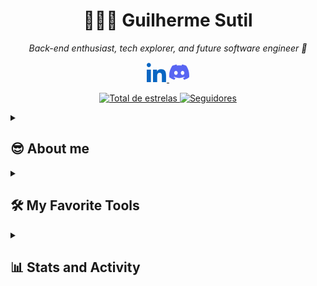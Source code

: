 <h1 align="center">👨🏻‍💻 Guilherme Sutil</h1>
<p align="center">
    <p align="center"><i>Back-end enthusiast, tech explorer, and future software engineer 🚀</i></p>
</p>

<!-- Social icons section -->
<p align="center">
<a href="https://www.linkedin.com/in/guilherme-sutil-ferreira-5a3aa9189/">
<svg width="32px" height="32px" viewBox="0 0 24 24" fill="#0A66C2" xmlns="http://www.w3.org/2000/svg">
<path d="M4.98 3.5C4.98 4.88 3.88 6 2.5 6S0 4.88 0 3.5 1.12 1 2.5 1s2.48 1.12 2.48 2.5zM0 8.98h5v15H0V8.98zM7.53 8.98h4.8v2.03h.07c.67-1.27 2.3-2.6 4.74-2.6 5.08 0 6.02 3.34 6.02 7.68v8.89h-5v-7.87c0-1.88-.03-4.3-2.62-4.3-2.63 0-3.03 2.05-3.03 4.17v8h-5v-15z"/>
</svg>
</a>
  <!-- <a href="https://twitter.com/"><img width="32px" alt="Twitter" title="Twitter" src="https://i.imgur.com/AixJgnm.png"/></a>
  &#8287;&#8287;&#8287;&#8287;&#8287; -->
<a href="https://discord.gg/fPrdqh3Zfu" alt="Discord" title="Dev Pro Tips Discord Server">
<svg width="32" height="32" viewBox="0 0 24 24" fill="#5865F2" xmlns="http://www.w3.org/2000/svg">
<path d="M20.317 4.3698a19.7913 19.7913 0 00-4.8851-1.5152.0741.0741 0 00-.0785.0371c-.211.3753-.4447.8648-.6083 1.2495-1.8447-.2762-3.68-.2762-5.4868 0-.1636-.3933-.4058-.8742-.6177-1.2495a.077.077 0 00-.0785-.0371c-1.5916.361-3.1626.9257-4.8852 1.5152a.0699.0699 0 00-.0321.0277C.5334 9.0458-.319 13.5799.0992 18.0578a.0824.0824 0 00.0312.0561c2.0528 1.5076 4.0413 2.4228 5.9929 3.0294a.0777.0777 0 00.0842-.0276c.4616-.6304.8731-1.2952 1.226-1.9942a.076.076 0 00-.0416-.1057c-.6528-.2476-1.2743-.5495-1.8722-.8923a.077.077 0 01-.0076-.1277c.1258-.0943.2517-.1923.3718-.2914a.0743.0743 0 01.0776-.0105c3.9278 1.7933 8.18 1.7933 12.0614 0a.0739.0739 0 01.0785.0095c.1202.099.246.1981.3728.2924a.077.077 0 01-.0066.1276 12.2986 12.2986 0 01-1.8732.8914.0766.0766 0 00-.0407.1067c.3604.698.7719 1.3628 1.225 1.9932a.0766.0766 0 00.0842.0286c1.961-.6067 3.9495-1.5219 6.0023-3.0294a.077.077 0 00.0313-.0552c.5004-5.177-.8382-9.6739-3.5485-13.6604a.061.061 0 00-.0312-.0286zM8.02 15.3312c-1.1825 0-2.1569-1.0857-2.1569-2.419 0-1.3332.9555-2.4189 2.157-2.4189 1.2108 0 2.1757 1.0952 2.1568 2.4189 0 1.3332-.9555 2.419-2.1569 2.419zm7.9748 0c-1.1825 0-2.1569-1.0857-2.1569-2.419 0-1.3332.9554-2.4189 2.1569-2.4189 1.2108 0 2.1757 1.0952 2.1568 2.4189 0 1.3332-.946 2.419-2.1568 2.419Z"/>
</svg>
</a>

</p>
<p align="center">
    <a href="https://github.com/SutilBR?tab=repositories&sort=stargazers">
        <img 
            alt="Total de estrelas" 
            title="Total de estrelas GitHub" 
            src="https://custom-icon-badges.demolab.com/github/stars/SutilBR?color=55960c&style=for-the-badge&labelColor=488207&logo=star&label=estrelas"
        />
    </a>
    <a href="https://github.com/SutilBR?tab=followers">
        <img 
            alt="Seguidores" 
            title="Me siga no GitHub" 
            src="https://custom-icon-badges.demolab.com/github/followers/SutilBR?color=236ad3&labelColor=1155ba&style=for-the-badge&logo=github&label=Seguidores&logoColor=white"
        />
    </a>
</p>


<details>
    <summary><h2>😎 About me</h2></summary>

<h3>🧑‍💻 Who am I</h3>
<ul>
  <li><strong>Name:</strong> Guilherme Sutil</li>
  <li><strong>Age:</strong> 21</li>
  <li><strong>Location:</strong> São Paulo, Brazil 🇧🇷</li>
  <li><strong>Current role:</strong> Administrative Assistant II (Stock Control)</li>
  <li><strong>Looking for:</strong> First opportunity in tech (already working on backend projects!)</li>
  <li><strong>Contact:</strong> g.sutil.f@outlook.com</li>
</ul>

<h3>🎓 Education</h3>
<ul>
<li><strong>B.Sc. in Software Engineering</strong><br>
Start: Jun 2024 – Expected graduation: Jun 2028</li>

<li><strong>Associate Degree in Systems Analysis and Development (ADS)</strong><br>
Start: Jan 2023 – Expected graduation: Dec 2025</li>

<li><strong>Associate Degree in Cyber Defense</strong><br>
Start: Jun 2024 – Expected graduation: Jun 2026</li>
</ul>

<h3>📚 Programming Courses</h3>
<ul>
    <li><strong>Cybersecurity Specialist</strong> – 22h · DIO (Digital Innovation One)</li>
    <li><strong>Python Fundamentals</strong> – 26h · DIO (Digital Innovation One)</li>
    <li><strong>Python Developer</strong> – 64h · DIO (Digital Innovation One)</li>
    <li><strong>Python Impressionador</strong> – 119h · Hashtag Treinamentos</li>
</ul>

<h3>🌍 Languages</h3>
<ul>
  <li>🇧🇷 Portuguese – Native</li>
  <li>🇺🇸 English – Intermediate (B1)</li>
</ul>

<h3>💡 Soft Skills</h3>
<ul>
  <li>Problem solving</li>
  <li>Teamwork</li>
  <li>Adaptability</li>
  <li>Continuous learning</li>
</ul>
</details>

<details> 
  <summary><h2>🛠️ My Favorite Tools</h2></summary>
  <!-- Some badges are from https://github.com/Ileriayo/markdown-badges -->

  <h3>👨‍💻 Programming and Markup Languages</h3>

  <p>
      <!-- <a href="https://github.com/search?q=user%3ASutilBR+language%3Acsharp"><img alt="C#" src="https://custom-icon-badges.demolab.com/badge/C%23-68217A.svg?logo=cs2&logoColor=white"></a> -->
      <a href="https://github.com/search?q=user%3ASutilBR+language%3Apython"><img alt="Python" src="https://img.shields.io/badge/Python-14354C.svg?logo=python&logoColor=white"></a>
      <a href="https://github.com/search?q=user%3ASutilBR+language%3Asql"><img alt="SQL" src="https://custom-icon-badges.demolab.com/badge/SQL-025E8C.svg?logo=database&logoColor=white"></a>
      <a href="https://github.com/search?q=user%3ASutilBR+language%3Ahtml"><img alt="HTML" src="https://img.shields.io/badge/HTML-E34F26.svg?logo=html5&logoColor=white"></a>
      <a href="https://github.com/search?q=user%3ASutilBR+language%3Acss"><img alt="CSS" src="https://img.shields.io/badge/CSS-1572B6.svg?logo=css3&logoColor=white"></a>
      <a href="https://github.com/search?q=user%3ASutilBR+language%3Ajavascript"><img alt="JavaScript" src="https://img.shields.io/badge/JavaScript-F7DF1E.svg?logo=javascript&logoColor=black"></a>
  </p>

  <h3>🧰 Frameworks and Libraries</h3>

  <p>
      <a href="#"><img alt="Flask" src="https://img.shields.io/badge/Flask-000000.svg?logo=flask&logoColor=white"></a>
      <a href="#"><img alt="NumPy" src="https://img.shields.io/badge/Numpy-013243.svg?logo=numpy&logoColor=white"></a>
      <a href="#"><img alt="Pandas" src="https://img.shields.io/badge/Pandas-150458.svg?logo=pandas&logoColor=white"></a>
      <a href="#"><img alt="Pytest" src="https://img.shields.io/badge/Pytest-0A9EDC.svg?logo=pytest&logoColor=white"></a>
      <a href="#"><img alt="Streamlit" src="https://img.shields.io/badge/Streamlit-FF4B4B.svg?logo=Streamlit&logoColor=white"></a>
      <a href="#"><img alt="SQLite" src="https://img.shields.io/badge/SQLite-003B57.svg?logo=sqlite&logoColor=white"></a>
      <a href="#"><img alt="Matplotlib" src="https://img.shields.io/badge/Matplotlib-11557C.svg?logo=plotly&logoColor=white"></a>
      <a href="#"><img alt="Plotly" src="https://img.shields.io/badge/Plotly-3F4F75.svg?logo=plotly&logoColor=white"></a>
      <a href="#"><img alt="Seaborn" src="https://img.shields.io/badge/Seaborn-5A9BD4.svg?logo=python&logoColor=white"></a>
  </p>

  <h3>🗄️ Databases and Cloud Hosting</h3>

  <p>
      <a href="#"><img alt="MongoDB" src ="https://img.shields.io/badge/MongoDB-4ea94b.svg?logo=mongodb&logoColor=white"></a>
      <a href="#"><img alt="Oracle" src ="https://img.shields.io/badge/Oracle-F00000.svg?logo=oracle&logoColor=white"></a>
      <a href="#"><img alt="SQLite" src ="https://img.shields.io/badge/SQLite-07405e.svg?logo=sqlite&logoColor=white"></a>
      <a href="#"><img alt="SQL Server" src="https://img.shields.io/badge/SQL%20Server-CC2927.svg?logo=microsoftsqlserver&logoColor=white"></a>
      <a href="#"><img alt="Vercel" src="https://img.shields.io/badge/Vercel-000000.svg?logo=vercel&logoColor=white"></a>
  </p>

  <h3>💻 Software and Tools</h3>

  <p>
      <a href="#"><img alt="Dbeaver" src="https://custom-icon-badges.demolab.com/badge/-Dbeaver-372923?logo=dbeaver-mono&logoColor=white"></a>
      <a href="#"><img alt="Discord" src="https://img.shields.io/badge/-Discord-5865F2.svg?logo=discord&logoColor=white"></a>
      <a href="#"><img alt="Git" src="https://img.shields.io/badge/Git-F05033.svg?logo=git&logoColor=white"></a>
      <a href="#"><img alt="GitHub Desktop" src="https://img.shields.io/badge/GitHub%20Desktop-8034A9.svg?logo=github&logoColor=white"></a>
      <a href="#"><img alt="Excel" src="https://img.shields.io/badge/Excel-34A853.svg?logo=google%20sheets&logoColor=white"></a>
      <a href="#"><img alt="Jupyter" src="https://img.shields.io/badge/Jupyter-F37626.svg?logo=Jupyter&logoColor=white"></a>
      <a href="#"><img alt="OBS Studio" src="https://img.shields.io/badge/-OBS-302E31?logo=obs-studio&logoColor=white"></a>
      <a href="#"><img alt="Postman" src="https://img.shields.io/badge/Postman-FF6C37?logo=postman&logoColor=white"></a>
      <a href="#"><img alt="Stack Overflow" src="https://img.shields.io/badge/-Stack%20Overflow-FE7A16?logo=stack-overflow&logoColor=white"></a>
      <a href="#"><img alt="Visual Studio Code" src="https://img.shields.io/badge/Visual%20Studio%20Code-0078d7.svg?logo=visual-studio-code&logoColor=white"></a>
  </p>
</details>

<details> 
  <summary><h2>📊 Stats and Activity</h2></summary>
<p>
  <img 
    align="left" 
    alt="GitHub Stats" 
    height="200" 
    style="padding-right: 10px;" 
    src="https://github-readme-stats.vercel.app/api?username=SutilBR&show_icons=true&theme=tokyonight&include_all_commits=true&locale" 
  />

<img 
      align="left" 
      alt="GitHub Stats" 
      height="200" 
      src="https://github-readme-stats.vercel.app/api/top-langs/?username=SutilBR&theme=tokyonight&layout=compact&custom_title=Most%20Used%20Languages&langs_count=9" 
  />
</details>

</p>
